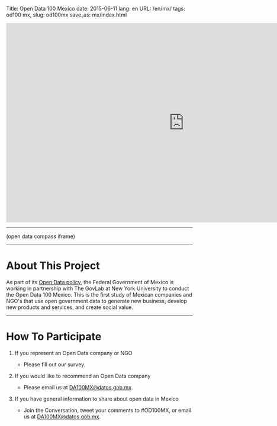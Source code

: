 Title: Open Data 100 Mexico
date: 2015-06-11
lang: en
URL: /en/mx/
tags: od100 mx,
slug: od100mx
save_as: mx/index.html

<iframe width="960" height="540" src="https://www.youtube.com/embed/ljuclmBfAQQ" frameborder="0" allowfullscreen></iframe>

---

(open data compass iframe)

---

# About This Project

As part of its <a href="http://datos.gob.mx/">Open Data policy</a>, the Federal
Government of Mexico is working in partnership with The GovLab at New York
University to conduct the Open Data 100 Mexico. This is the first study of
Mexican companies and NGO's that use open government data to generate new
business, develop new products and services, and create social value.

---

# How To Participate

1. If you represent an Open Data company or NGO

    * Please fill out our survey.

2. If you would like to recommend an Open Data company

    * Please email us at [DA100MX@datos.gob.mx](mailto:DA100MX@datos.gob.mx).

3. If you have general information to share about open data in Mexico

    * Join the Conversation, tweet your comments to #OD100MX, or email us at
       [DA100MX@datos.gob.mx](mailto:DA100MX@datos.gob.mx).
